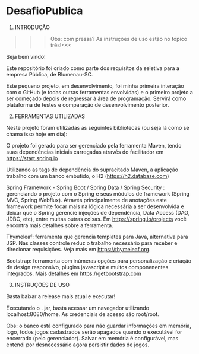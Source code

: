 # DesafioPublica


1. INTRODUÇÃO
>>>Obs: com pressa? As instruções de uso estão no tópico três!<<<


Seja bem vindo!

Este repositório foi criado como parte dos requisitos da seletiva para a empresa Pública,
de Blumenau-SC.

Este pequeno projeto, em desenvolvimento, foi minha primeira interação com o GitHub (e todas
outras ferramentas envolvidas) e o primeiro projeto a ser começado depois de regressar à área
de programação. Servirá como plataforma de testes e comparação de desenvolvimento posterior.


2. FERRAMENTAS UTILIZADAS

Neste projeto foram utilizadas as seguintes bibliotecas (ou seja lá como se chama isso hoje em dia):

O projeto foi gerado para ser gerenciado pela ferramenta Maven, tendo suas dependências iniciais carregadas 
através do facilitador em https://start.spring.io

Utilizando as tags de dependência do supracitado Maven, a aplicação trabalho com um banco embutido, o H2 (https://h2.database.com)

Spring Framework - Spring Boot / Spring Data / Spring Security : gerenciando o projeto com o Spring e seus módulos de  framework (Spring MVC, Spring Webflux). Através principalmente de anotações este framework permite focar mais na lógica necessária a ser desenvolvida e deixar que o Spring gerencie injeções de dependência, Data Access (DAO, JDBC, etc), entre muitas outras coisas. Em https://spring.io/projects você encontra mais detalhes sobre a ferramenta.

Thymeleaf: ferramenta que gerencia templates para Java, alternativa para JSP. Nas classes controle reduz o trabalho necessário para receber e direcionar requisições. Veja mais em https://thymeleaf.org.

Bootstrap: ferramenta com inúmeras opções para personalização e criação de design responsivo, plugins javascript e muitos componenentes integrados. Mais detalhes em https://getbootstrap.com



3. INSTRUÇÕES DE USO


Basta baixar a release mais atual e executar!

Executando o . jar, basta acessar um navegador utilizando localhost:8080/home.
As credenciais de acesso são root/root.

Obs: o banco está configurado para não guardar informações em memória, logo, todos jogos cadastrados serão apagados quando o executável for encerrado (pelo gerenciador). Salvar em memória é configurável, mas entendi por desnecessário agora persistir dados de jogos.
